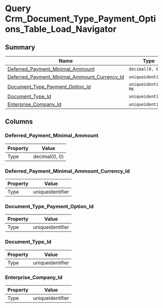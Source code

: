 # Query Crm_Document_Type_Payment_Options_Table_Load_Navigator


## Summary

| Name | Type | Description |
| - | - | --- |
|[Deferred_Payment_Minimal_Ammount](#deferred_payment_minimal_ammount)|`decimal(0, 0)` ||
|[Deferred_Payment_Minimal_Ammount_Currency_Id](#deferred_payment_minimal_ammount_currency_id)|`uniqueidentifier` ||
|[Document_Type_Payment_Option_Id](#document_type_payment_option_id)|`uniqueidentifier` `PK`||
|[Document_Type_Id](#document_type_id)|`uniqueidentifier` ||
|[Enterprise_Company_Id](#enterprise_company_id)|`uniqueidentifier` ||

## Columns

### Deferred_Payment_Minimal_Ammount

| Property | Value |
| - | - |
|Type|decimal(0, 0)|

### Deferred_Payment_Minimal_Ammount_Currency_Id

| Property | Value |
| - | - |
|Type|uniqueidentifier|

### Document_Type_Payment_Option_Id

| Property | Value |
| - | - |
|Type|uniqueidentifier|

### Document_Type_Id

| Property | Value |
| - | - |
|Type|uniqueidentifier|

### Enterprise_Company_Id

| Property | Value |
| - | - |
|Type|uniqueidentifier|


